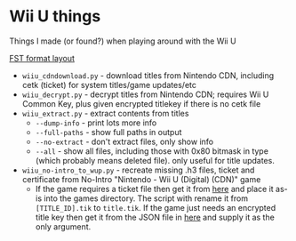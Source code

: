 # Wii U things
Things I made (or found?) when playing around with the Wii U

[FST format layout](https://github.com/ihaveamac/wiiu-things/wiki/FST)

* `wiiu_cdndownload.py` - download titles from Nintendo CDN, including cetk (ticket) for system titles/game updates/etc
* `wiiu_decrypt.py` - decrypt titles from Nintendo CDN; requires Wii U Common Key, plus given encrypted titlekey if there is no cetk file
* `wiiu_extract.py` - extract contents from titles
  * `--dump-info` - print lots more info
  * `--full-paths` - show full paths in output
  * `--no-extract` - don't extract files, only show info
  * `--all` - show all files, including those with 0x80 bitmask in type (which probably means deleted file). only useful for title updates.
* `wiiu_no-intro_to_wup.py` - recreate missing .h3 files, ticket and certificate from No-Intro "Nintendo - Wii U (Digital) (CDN)" game
  * If the game requires a ticket file then get it from [here](http://vault.titlekeys.ovh/) and place it as-is into the games directory. The script with rename it from `[TITLE_ID].tik` to `title.tik`. If the game just needs an encrypted title key then get it from the JSON file in [here](http://vault.titlekeys.ovh/) and supply it as the only argument.
